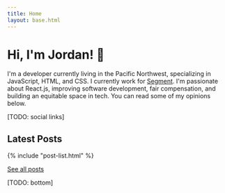 ```yaml
---
title: Home
layout: base.html
---
```


# Hi, I'm Jordan! <span role="img" aria-label="waving hello">👋</span>

I'm a developer currently living in the Pacific Northwest, specializing in JavaScript, HTML, and CSS. I currently work for [Segment](https://segment.com). I'm passionate about React.js, improving software development, fair compensation, and building an equitable space in tech. You can read some of my opinions below.

[TODO: social links]

## Latest Posts

{% include "post-list.html" %}

[See all posts]()

[TODO: bottom]
